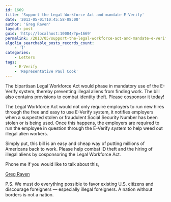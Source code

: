 ```yaml
---
id: 1669
title: 'Support the Legal Workforce Act and mandate E-Verify'
date: '2013-05-01T10:45:58-08:00'
author: 'Greg Raven'
layout: post
guid: 'http://localhost:10004/?p=1669'
permalink: /2013/05/support-the-legal-workforce-act-and-mandate-e-verify/
algolia_searchable_posts_records_count:
    - '1'
categories:
    - Letters
tags:
    - E-Verify
    - 'Representative Paul Cook'
---
```


The bipartisan Legal Workforce Act would phase in mandatory use of the E-Verify system, thereby preventing illegal aliens from finding work. The bill also contains provisions to combat identity theft. Please cosponsor it today!  
  
The Legal Workforce Act would not only require employers to run new hires through the free and easy to use E-Verify system, it notifies employers when a suspected stolen or fraudulent Social Security Number has been stolen or is being used. Once this happens, the employers are required to run the employee in question through the E-Verify system to help weed out illegal alien workers.

Simply put, this bill is an easy and cheap way of putting millions of Americans back to work. Please help combat ID theft and the hiring of illegal aliens by cosponsoring the Legal Workforce Act.

Phone me if you would like to talk about this,

[Greg Raven](https://www.gregraven.org/)

P.S. We must do everything possible to favor existing U.S. citizens and discourage foreigners — especially illegal foreigners. A nation without borders is not a nation.